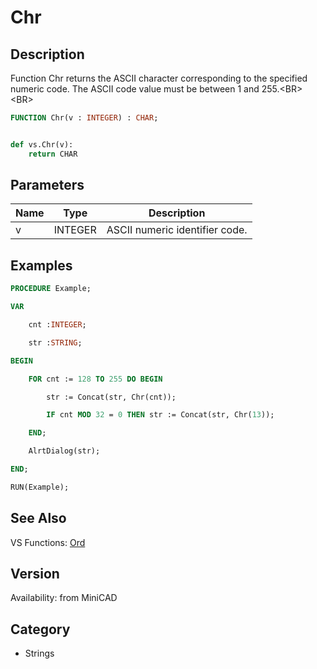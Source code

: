 # Chr

## Description
Function Chr returns the ASCII character corresponding to the specified numeric code. The ASCII code value must be between 1 and 255.&lt;BR&gt;
&lt;BR&gt;


```pascal
FUNCTION Chr(v : INTEGER) : CHAR;
```

```python

def vs.Chr(v):
    return CHAR
```

## Parameters
|Name|Type|Description|
|---|---|---|
|v|INTEGER|ASCII numeric identifier code.|

## Examples
```pascal
PROCEDURE Example;

VAR

	cnt :INTEGER;

	str :STRING;

BEGIN

	FOR cnt := 128 TO 255 DO BEGIN

		str := Concat(str, Chr(cnt));

		IF cnt MOD 32 = 0 THEN str := Concat(str, Chr(13));

	END;

	AlrtDialog(str);

END;

RUN(Example);


```

## See Also
VS Functions:
[Ord](Ord.md)

## Version
Availability: from MiniCAD
## Category
* Strings

